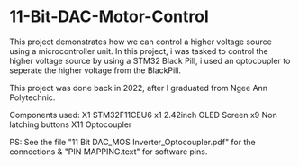 # 11-Bit-DAC-Motor-Control
This project demonstrates how we can control a higher voltage source using a microcontroller unit. 
In this project, i was tasked to control the higher voltage source by using a STM32 Black Pill, i used an optocoupler to seperate the higher voltage from the BlackPill.

This project was done back in 2022, after I graduated from Ngee Ann Polytechnic.

Components used:
X1 STM32F11CEU6
x1 2.42inch OLED Screen
x9 Non latching buttons
X11 Optocoupler 

PS: See the file "11 Bit DAC_MOS Inverter_Optocoupler.pdf" for the connections & "PIN MAPPING.text" for software pins.
